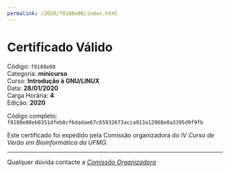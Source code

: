```yaml
---
permalink: /2020/f8188e08/index.html
---
```


# Certificado Válido

Código: `f8188e08`<br>
Categoria: **minicurso**<br>
Curso: **Introdução à GNU/LINUX**<br>
Data: **28/01/2020**<br>
Carga Horária: **4**<br>
Edição: **2020**<br>


Código completo: `f8188e08eb0351dfeb8cf6dadae67c65932673acca913a12968e0a3395d9f9fb`


Este certificado foi expedido pela Comissão organizadora do *IV Curso de Verão em Bioinformática da UFMG*.

----

Qualquer dúvida contacte a [_Comissão Organizadora_](<mailto:cursobioinfoufmg@gmail.com$subject=[Certificados]>)

